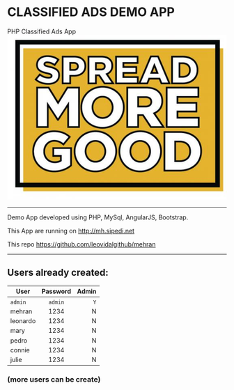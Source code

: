 # CLASSIFIED ADS DEMO APP

PHP Classified Ads App
![alt text][logo]

[logo]: https://github.com/leovidalgithub/mehran/blob/master/app/images/smg_logo_resized.jpg "CF ADS"

---

Demo App developed using PHP, MySql, AngularJS, Bootstrap.

This App are running on <http://mh.sipedi.net>

This repo <https://github.com/leovidalgithub/mehran>

---

## Users already created:

| User     | Password | Admin |
| -------- |:--------:| -----:|
| `admin`  | `admin`  |  `Y`  |
| mehran   | 1234     |   N   |
| leonardo | 1234     |   N   |
| mary     | 1234     |   N   |
| pedro    | 1234     |   N   |
| connie   | 1234     |   N   |
| julie    | 1234     |   N   |

### (more users can be create)
